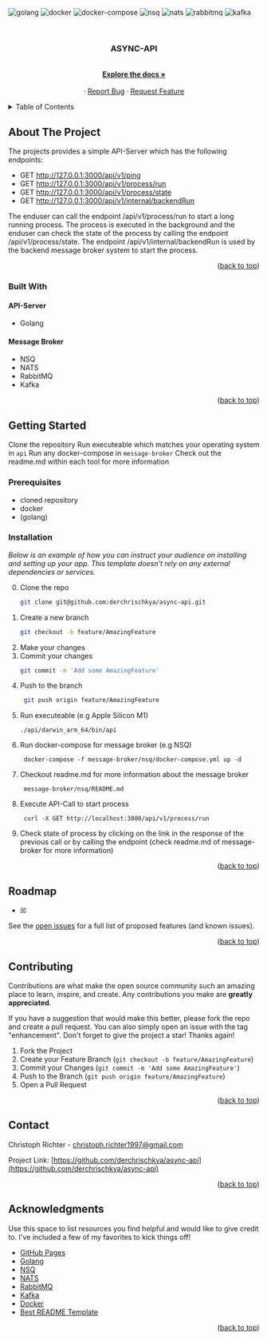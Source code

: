 <a name="readme-top"></a>
![golang](https://img.shields.io/badge/golang-1.16.5-blue)
![docker](https://img.shields.io/badge/docker-20.10.7-blue)
![docker-compose](https://img.shields.io/badge/docker--compose-1.29.2-blue)
![nsq](https://img.shields.io/badge/nsq-1.2.0-blue)
![nats](https://img.shields.io/badge/nats-2.6.2-blue)
![rabbitmq](https://img.shields.io/badge/rabbitmq-3.9.5-blue)
![kafka](https://img.shields.io/badge/kafka-2.8.0-blue)

<br />
<div align="center">
  <h3 align="center">ASYNC-API</h3>

  <p align="center">
    <br />
    <a href="https://github.com/derchrischkya/async-api"><strong>Explore the docs »</strong></a>
    <br />
    <br />
    ·
    <a href="https://github.com/derchrischkya/async-api/issues">Report Bug</a>
    ·
    <a href="https://github.com/derchrischkya/async-api/issues">Request Feature</a>
  </p>
</div>



<!-- TABLE OF CONTENTS -->
<details>
  <summary>Table of Contents</summary>
  <ol>
    <li>
      <a href="#about-the-project">About The Project</a>
      <ul>
        <li><a href="#built-with">Built With</a></li>
      </ul>
    </li>
    <li>
      <a href="#getting-started">Getting Started</a>
      <ul>
        <li><a href="#prerequisites">Prerequisites</a></li>
        <li><a href="#installation">Installation</a></li>
      </ul>
    </li>
    <li><a href="#usage">Usage</a></li>
    <li><a href="#roadmap">Roadmap</a></li>
    <li><a href="#contributing">Contributing</a></li>
    <li><a href="#contact">Contact</a></li>
    <li><a href="#acknowledgments">Acknowledgments</a></li>
  </ol>
</details>



<!-- ABOUT THE PROJECT -->
## About The Project

The projects provides a simple API-Server which has the following endpoints:
- GET http://127.0.0.1:3000/api/v1/ping
- GET http://127.0.0.1:3000/api/v1/process/run
- GET http://127.0.0.1:3000/api/v1/process/state
- GET http://127.0.0.1:3000/api/v1/internal/backendRun

The enduser can call the endpoint /api/v1/process/run to start a long running process. The process is executed in the background and the enduser can check the state of the process by calling the endpoint /api/v1/process/state. The endpoint /api/v1/internal/backendRun is used by the backend message broker system to start the process.


<p align="right">(<a href="#readme-top">back to top</a>)</p>


### Built With
#### API-Server
* Golang

#### Message Broker
* NSQ
* NATS
* RabbitMQ
* Kafka
<p align="right">(<a href="#readme-top">back to top</a>)</p>



<!-- GETTING STARTED -->
## Getting Started

Clone the repository
Run executeable which matches your operating system in `api`
Run any docker-compose in `message-broker`
Check out the readme.md within each tool for more information

### Prerequisites

- cloned repository
- docker
- (golang)

### Installation

_Below is an example of how you can instruct your audience on installing and setting up your app. This template doesn't rely on any external dependencies or services._

0. Clone the repo
   ```sh
   git clone git@github.com:derchrischkya/async-api.git
   ```
1. Create a new branch
   ```sh
   git checkout -b feature/AmazingFeature
   ```
2. Make your changes
3. Commit your changes
   ```sh
   git commit -m 'Add some AmazingFeature'
   ```
4. Push to the branch
   ```sh
    git push origin feature/AmazingFeature
    ```
5. Run executeable (e.g Apple Silicon M1)
   ```
   ./api/darwin_arm_64/bin/api
   ```
6. Run docker-compose for message broker (e.g NSQ)
   ```
    docker-compose -f message-broker/nsq/docker-compose.yml up -d
   ```
7. Checkout readme.md for more information about the message broker
   ```
    message-broker/nsq/README.md
   ```
8. Execute API-Call to start process
   ```
    curl -X GET http://localhost:3000/api/v1/process/run
   ```
9. Check state of process by clicking on the link in the response of the previous call or by calling the endpoint (check readme.md of message-broker for more information)


<p align="right">(<a href="#readme-top">back to top</a>)</p>


<!-- ROADMAP -->
## Roadmap

- [x] 

See the [open issues](https://github.com/derchrischkya/async-api/issues) for a full list of proposed features (and known issues).

<p align="right">(<a href="#readme-top">back to top</a>)</p>


<!-- CONTRIBUTING -->
## Contributing

Contributions are what make the open source community such an amazing place to learn, inspire, and create. Any contributions you make are **greatly appreciated**.

If you have a suggestion that would make this better, please fork the repo and create a pull request. You can also simply open an issue with the tag "enhancement".
Don't forget to give the project a star! Thanks again!

1. Fork the Project
2. Create your Feature Branch (`git checkout -b feature/AmazingFeature`)
3. Commit your Changes (`git commit -m 'Add some AmazingFeature'`)
4. Push to the Branch (`git push origin feature/AmazingFeature`)
5. Open a Pull Request

<p align="right">(<a href="#readme-top">back to top</a>)</p>


<!-- CONTACT -->
## Contact

Christoph Richter  - christoph.richter1997@gmail.com

Project Link: [https://github.com/derchrischkya/async-api](https://github.com/derchrischkya/async-api)

<p align="right">(<a href="#readme-top">back to top</a>)</p>



<!-- ACKNOWLEDGMENTS -->
## Acknowledgments

Use this space to list resources you find helpful and would like to give credit to. I've included a few of my favorites to kick things off!

* [GitHub Pages](https://pages.github.com)
* [Golang](https://golang.org/)
* [NSQ](https://nsq.io/)
* [NATS](https://nats.io/)
* [RabbitMQ](https://www.rabbitmq.com/)
* [Kafka](https://kafka.apache.org/)
* [Docker](https://www.docker.com/)
* [Best README Template](https://github.com/othneildrew/Best-README-Template)

<p align="right">(<a href="#readme-top">back to top</a>)</p>
